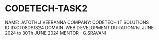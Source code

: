 # CODETECH-TASK2
NAME: JATOTHU VEERANNA
COMPANY: CODETECH IT SOLUTIONS
ID:ID:CT08DS1324
DOMAIN :WEB DEVELOPMENT
DURATION:1st JUNE 2024 to 30Th JUNE 2024
MENTOR : G.SRAVANI
